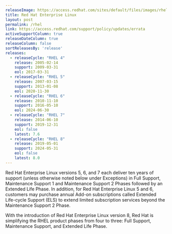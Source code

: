 ```yaml
---
releaseImage: https://access.redhat.com/sites/default/files/images/rhel_8_life_cycle_8_0519_releases.png
title: Red Hat Enterprise Linux
layout: post
permalink: /rhel
link: https://access.redhat.com/support/policy/updates/errata
activeSupportColumn: true
releaseDateColumn: true
releaseColumn: false
sortReleasesBy: 'release'
releases:
  - releaseCycle: "RHEL 4"
    release: 2005-02-14
    support: 2009-03-31
    eol: 2017-03-31
  - releaseCycle: "RHEL 5"
    release: 2007-03-15
    support: 2013-01-08
    eol: 2020-11-30
  - releaseCycle: "RHEL 6"
    release: 2010-11-10
    support: 2016-05-10
    eol: 2024-06-30
  - releaseCycle: "RHEL 7"
    release: 2014-06-10
    support: 2019-12-31
    eol: false
    latest: 7.6
  - releaseCycle: "RHEL 8"
    release: 2019-05-01
    support: 2024-05-31
    eol: false
    latest: 8.0
---
```


Red Hat Enterprise Linux versions 5, 6, and 7 each deliver ten years of support (unless otherwise noted below under Exceptions) in Full Support, Maintenance Support 1 and Maintenance Support 2 Phases followed by an Extended Life Phase. In addition, for Red Hat Enterprise Linux 5 and 6, customers may purchase annual Add-on subscriptions called Extended Life-cycle Support (ELS) to extend limited subscription services beyond the Maintenance Support 2 Phase.

With the introduction of Red Hat Enterprise Linux version 8, Red Hat is simplifying the RHEL product phases from four to three: Full Support, Maintenance Support, and Extended Life Phase.
